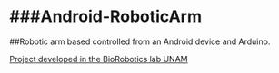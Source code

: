###Android-RoboticArm
==================

##Robotic arm based controlled from an Android device and Arduino.

[Project developed in the BioRobotics lab UNAM](http://biorobotics.fi-p.unam.mx/)
